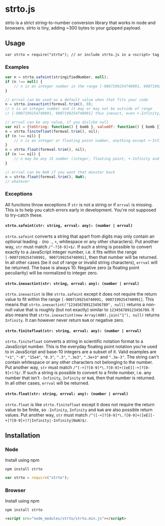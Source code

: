 # strto.js
strto is a strict string-to-number conversion library that works in node and browsers.
strto is tiny, adding ~300 bytes to your gzipped payload.



## Usage
`var strto = require("strto"); // or include strto.js in a <script> tag`

### Examples
```javascript
var n = strto.safeint(stringifiedNumber, null);
if (n !== null) {
    // n is an integer number in the range [-9007199254740991, 9007199254740991]
}

// errval can be used as a default value when that fits your code
n = strto.inexactint(formval.trim(), 0);
// n is an integer number and it may or may not be outside of range
// [-9007199254740991, 9007199254740991] thus inexact, even +-Infinity, but never NaN.

// errval can be any value, if you dislike null
var nil = {toString: function() { bomb }, valueOf: function() { bomb }};
n = strto.finitefloat(formval.trim(), nil);
if (n !== nil) {
    // n is an integer or floating point number, anything except +-Infinity or NaN
}
n = strto.float(formval.trim(), nil);
if (n !== nil) {
    // n may be any JS number (integer, floating point, +-Infinity and NaN)
}

// errval can be NaN if you want that monster back
n = strto.float(formval.trim(), NaN);
// whatever
```

### Exceptions
All functions throw exceptions if `str` is not a string or if `errval` is missing. This is to help
you catch errors early in development. You're not supposed to try-catch these.

#### `strto.safeint(str: string, errval: any): (number | errval)`

`strto.safeint` converts a string that apart from digits may only contain an optional leading `-`
(no `.`, `+`, whitespace or any other characters). Put another way, `str` must
match `/^-?[0-9]+$/`. If such a string is possible to convert exactly to a JavaScript integer
number, i.e. it fits within the range `[-9007199254740991, 9007199254740991]`, then that number
will be returned. In all other cases (be it out of range or invalid string characters), `errval`
will be returned. The base is always 10. Negative zero (a floating point peculiarity) will be
normalized to integer zero.

#### `strto.inexactint(str: string, errval: any): (number | errval)`

`strto.inexactint` is like `strto.safeint` except it does not require the return value to fit within
the range `[-9007199254740991, 9007199254740991]`. This means that
`strto.inexactint("123456789123456789", null)` returns a non-null value that is roughly (but not
exactly) similar to `123456789123456789`. It also means that
`strto.inexactint(new Array(400).join("1"), null)` returns `Infinity`. It can however never
return `NaN` or negative zero.

#### `strto.finitefloat(str: string, errval: any): (number | errval)`
`strto.finitefloat` converts a string in scientific notation format to a JavaScript
number. This is the everyday floating point notation you're used to in JavaScript and base-10
integers are a subset of it. Valid examples are `"+1"`, `"-0"`, `"15e4"`, `"0.3"`, `".3"`,
`".3e3"`, `".3e+3"` and `".3e-3"`. The string can't contain whitespace or any other characters
not belonging to the number. Put another way, `str` must match
`/^[-+]?[0-9]*\.?[0-9]+([eE][-+]?[0-9]+)?$/`. If such a string is possible to convert to a
finite number, i.e. any number that isn't `-Infinity`, `Infinity` or `NaN`, then that number is
returned. In all other cases, `errval` will be returned.

#### `strto.float(str: string, errval: any): (number | errval)`
`strto.float` is like `strto.finitefloat` except it does not require the return value to be finite,
so `-Infinity`, `Infinity` and `NaN` are also possible return values.
Put another way, `str` must match `/^([-+]?[0-9]*\.?[0-9]+([eE][-+]?[0-9]+)?|Infinity|-Infinity|NaN)$/`.



## Installation

### Node
Install using npm

    npm install strto

```javascript
var strto = require("strto");
```

### Browser
Install using npm

    npm install strto

```html
<script src="node_modules/strto/strto.min.js"></script>
```

